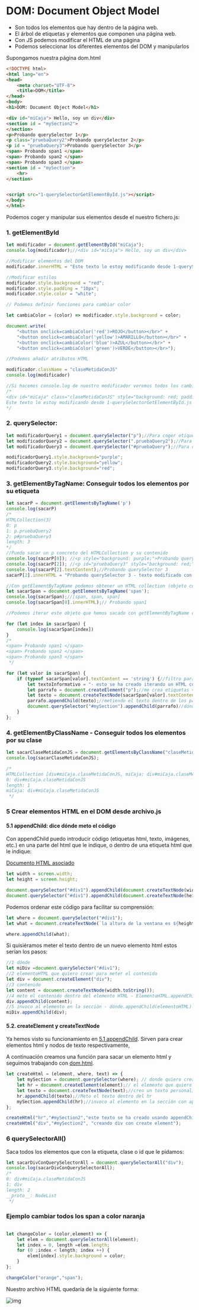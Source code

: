 # DOM: Document Object Model

* Son todos los elementos que hay dentro de la página web.
* El árbol de etiquetas y elementos que componen una página web.
* Con JS podemos modificar el HTML de una página
* Podemos seleccionar los diferentes elementos del DOM y manipularlos

Supongamos nuestra página dom.html
```html
<!DOCTYPE html>
<html lang="en">
<head>
    <meta charset="UTF-8">
    <title>DOM</title>
</head>
<body>
<h1>DOM: Document Object Model</h1>

<div id="miCaja"> Hello, soy un div</div>
<section id = "mySection2">
</section>
<p>Probando querySelector 1</p>
<p class="pruebaQuery2">Probando querySelector 2</p>
<p id = "pruebaQuery3">Probando querySelector 3</p>
<span> Probando span1 </span>
<span> Probando span2 </span>
<span> Probando span3 </span>
<section id = "mySection">
    <hr>
</section>


<script src="1-querySelectorGetElementById.js"></script>
</body>
</html>
```

Podemos coger y manipular sus elementos desde el nuestro fichero.js:

### 1. getElementById

```jsx
let modificador = document.getElementById("miCaja");
console.log(modificador);//<div id="miCaja"> Hello, soy un div</div>

//Modificar elementos del DOM
modificador.innerHTML = "Este texto lo estoy modificando desde 1-querySelectorGetElementById.js usando innerHTML y getElementById"

//Modificar estilos
modificador.style.background = "red";
modificador.style.padding = "10px";
modificador.style.color = "white";

// Podemos definir funciones para cambiar color

let cambiaColor = (color) => modificador.style.background = color;

document.write(
    "<button onclick=cambiaColor('red')>ROJO</button></br>" +
    "<button onclick=cambiaColor('yellow')>AMARILLO</button></br>" +
    "<button onclick=cambiaColor('blue')>AZUL</button></br>" +
    "<button onclick=cambiaColor('green')>VERDE</button></br>");

//Podemos añadir atributos HTML

modificador.className = "claseMetidaConJS"
console.log(modificador)

//Si hacemos console.log de nuestro modificador veremos todos los cambios introducidos en el HTML:
/*
<div id="miCaja" class="claseMetidaConJS" style="background: red; padding: 10px; color: white;">
Este texto lo estoy modificando desde 1-querySelectorGetElementById.js usando innerHTML y getElementById</div>
*/
```
### 2. querySelector:
```jsx
let modificadorQuery1 = document.querySelector("p");//Para coger etiquetas html
let modificadorQuery2 = document.querySelector(".pruebaQuery2");//Para coger clases
let modificadorQuery3 = document.querySelector("#pruebaQuery");//Para coger id

modificadorQuery1.style.background="purple";
modificadorQuery2.style.background="yellow";
modificadorQuery3.style.background="red";
```
### 3. getElementByTagName: Conseguir todos los elementos por su etiqueta
```jsx
let sacarP = document.getElementsByTagName('p')
console.log(sacarP)
/*
HTMLCollection(3)
0: p
1: p.pruebaQuery2
2: p#pruebaQuery3
length: 3
*/
//Puedo sacar un p concreto del HTMLCollection y su contenido
console.log(sacarP[0]); //<p style="background: purple;">Probando querySelector 1</p>
console.log(sacarP[2]); //<p id="pruebaQuery3" style="background: red;">Probando querySelector 3</p>
console.log(sacarP[2].textContent);//Probando querySelector 3
sacarP[2].innerHTML = "Probando querySelector 3 - texto modificado con innerHTML y getElementByTagName"

//Con getElementByTagName podemos obtener un HTML collection (objeto con los componentes de las etiquetas HTML que seleccionemos)
let sacarSpan = document.getElementsByTagName('span');
console.log(sacarSpan);//[span, span, span]
console.log(sacarSpan[0].innerHTML);// Probando span1

//Podemos iterar este objeto que hemos sacado con getElementByTagName con for in (forEach es solo para arrays)

for (let index in sacarSpan) {
    console.log(sacarSpan[index])
}
/*
<span> Probando span1 </span>
<span> Probando span2 </span>
<span> Probando span3 </span>
 */

for (let valor in sacarSpan) {
    if (typeof sacarSpan[valor].textContent == 'string') {//filtro para que solo me pase los valores que son texto del objeto
        let textoInformativo = "- esto se ha creado iterando un HTML collection con for in, y usando createElement, createTextNode, querySelector y appendChild desde un archivo.js"
        let parrafo = document.createElement("p");//me crea etiquetas <p>
        let texto = document.createTextNode(sacarSpan[valor].textContent + textoInformativo);//me saca el texto dentro de mis span
        parrafo.appendChild(texto);//metiendo el texto dentro de los parrafos
        document.querySelector("#mySection").appendChild(parrafo)//dónde tiene que introducir parrafo dentro del html
    }
};
```
### 4. getElementByClassName - Conseguir todos los elementos por su clase

```jsx
let sacarClaseMetidaConJS = document.getElementsByClassName("claseMetidaConJS");
console.log(sacarClaseMetidaConJS);

/*
HTMLCollection [div#miCaja.claseMetidaConJS, miCaja: div#miCaja.claseMetidaConJS]
0: div#miCaja.claseMetidaConJS
length: 1
miCaja: div#miCaja.claseMetidaConJS
 */
```
### 5 Crear elementos HTML en el DOM desde archivo.js

#### 5.1 appendChild: dice dónde meto el código
Con appendChild puedo introducir código (etiquetas html, texto, imágenes, etc.) en una parte del html que le indique, o dentro de una etiqueta html que le indique:

[Documento HTML asociado](../13-BOM/bom.html)
```jsx 
let width = screen.width;
let height = screen.height;

document.querySelector("#div1").appendChild(document.createTextNode(width.toString()));
document.querySelector("#div1").appendChild(document.createTextNode(height.toString()));
```
Podemos ordenar este código para facilitar su comprensión:
```jsx 
let where = document.querySelector("#div1");
let what = document.createTextNode(`la altura de la ventana es ${height} y  su ancho es ${width}.`);

where.appendChild(what);
```
Si quisiéramos meter el texto dentro de un nuevo elemento html estos serían los pasos:

```jsx 
//1 dónde
let miDiv =document.querySelector("#div1");
//2 elementoHTML que quiero crear para meter el contenido
let div = document.createElement("div");
//3 contenido
let content = document.createTextNode(width.toString());
//4 meto el contenido dentro del elemento HTML - ElementoHTML.appendChild(contenido)
div.appendChild(content);
//5 invoco al elemento en la sección - dónde.appendChild(elementoHTML)
miDiv.appendChild(div);
```

#### 5.2. createElement y createTextNode
Ya hemos visto su funcionamiento en [5.1 appendChild](#5.1-appendChild:-dice-dónde-meto-el-código).
Sirven para crear elementos html y nodos de texto respectivamente,


A continuación creamos una función para sacar un elemento html y seguimos trabajando con [dom.html](dom.html).

```jsx
let createHtml = (element, where, text) => {
    let mySection = document.querySelector(where); // donde quiero crear los elementos
    let hr = document.createElement(element);// el elemento que quiero crear
    let texto = document.createTextNode(text);//creo un texto personalizado
    hr.appendChild(texto);//Meto el texto dentro del hr
    mySection.appendChild(hr);//invoco al elemento en la sección con appendChild
};

createHtml("hr","#mySection2","este texto se ha creado usando appendChild, querySelector y createTextNode");
createHtml("div","#mySection2", "creando div con create element");
```

### 6 querySelectorAll()

Saca todos los elementos que con la etiqueta, clase o id que le pidamos:
```jsx
let sacarDivConQuerySelectorAll = document.querySelectorAll("div");
console.log(sacarDivConQuerySelectorAll);
/*
0: div#miCaja.claseMetidaConJS
1: div
length: 2
__proto__: NodeList
 */
```
### Ejemplo cambiar todos los span a color naranja
```jsx

let changeColor = (color,element) => {
    let elem = document.querySelectorAll(element);
    let index = 0, length =elem.length;
    for (0 ;index < length; index ++) {
        elem[index].style.background = color;
    }
};

changeColor("orange","span");

```
Nuestro archivo HTML quedaría de la siguiente forma:

![img](img/1.png)
